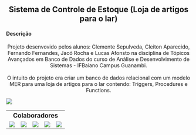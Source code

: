 <h2 align="center">Sistema de Controle de Estoque (Loja de artigos para o lar) </h2>

<h4>Descrição</h4>
<p align="center">Projeto desenvovido pelos alunos: Clemente Sepulveda, Cleiton Aparecido, Fernando Fernandes, Jacó Rocha e Lucas Afonsto na disciplina de Tópicos Avançados
em Banco de Dados do curso de Análise e Desenvolvimento de Sistemas - IFBaiano Campus Guanambi.</br></br>
O intuito do projeto era criar um banco de dados relacional com um modelo MER para uma loja de artigos para o lar contendo: Triggers, Procedures e Functions.</p>

<img src="https://github.com/net0xy/projeto-tabd/public/img/diagram.svg">

<table align="center">
    <tr>
        <th colspan="5" style="text-align: center; font-size: 17px">
            Colaboradores
        </th>
    </tr>
    <tr >
        <td>
            <a href="https://github.com/net0xy">
                <img src="https://github.com/net0xy.png?size=70">
            </a>
        </td>
        <td>
            <a href="https://github.com/cleitondcarmo">
                <img src="https://github.com/cleitondcarmo.png?size=70">
            </a>
        </td>
        <td>
            <a href="https://github.com/fcnando45">
                <img src="https://github.com/fcnando45.png?size=70">
            </a>
        </td>
        <td>
            <a href="https://github.com/lauf8">
                <img src="https://github.com/lauf8.png?size=70">
            </a>
        </td>
        <td>
            <a href="https://github.com/JacoRochadev">
                <img src="https://github.com/JacoRochadev.png?size=70">
            </a>
        </td>
    </tr>
</table>
